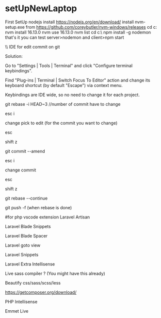# setUpNewLaptop
First
SetUp nodejs
install https://nodejs.org/en/download/
install nvm-setup.exe from https://github.com/coreybutler/nvm-windows/releases
cd c:\
nvm install 16.13.0
nvm use 16.13.0
nvm list
cd c:\ 
npm install -g nodemon
that's it
you can test server>nodemon and client>npm start



\\\ IDE for edit commit on git

Solution:

Go to "Settings | Tools | Terminal" and click "Configure terminal keybindings".

Find "Plug-ins | Terminal | Switch Focus To Editor" action and change its keyboard shortcut (by default "Escape") via context menu.

Keybindings are IDE wide, so no need to change it for each project.

 git rebase -i HEAD~3 //number of commit have to change
 
 
 esc i 
 
 change pick to edit (for the commit you want to change)
 
 esc
 
 shift z
 
 git commit --amend   
 
 esc i 
 
 change commit
 
 esc
 
 shift z
 
 git rebase --continue
 
 git push -f (when rebase is done) 
  
 
 





#for php vscode extension
Laravel Artisan

Laravel Blade Snippets

Laravel Blade Spacer

Laravel goto view

Laravel Snippets

Laravel Extra Intellisense

Live sass compiler ? (You might have this already)

Beautify css/sass/scss/less

https://getcomposer.org/download/

PHP Intellisense

Emmet Live
